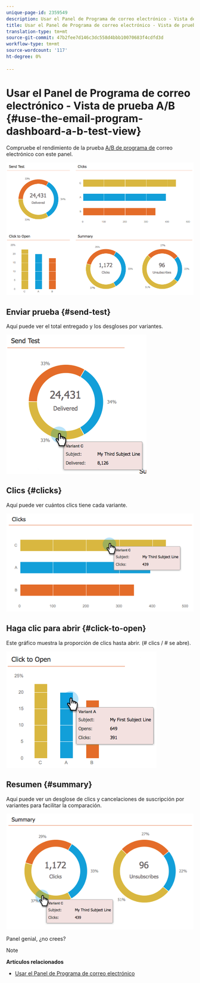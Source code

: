 ```yaml
---
unique-page-id: 2359549
description: Usar el Panel de Programa de correo electrónico - Vista de prueba A/B - Documentos de marketing - Documentación del producto
title: Usar el Panel de Programa de correo electrónico - Vista de prueba A/B
translation-type: tm+mt
source-git-commit: 47b2fee7d146c3dc558d4bbb10070683f4cdfd3d
workflow-type: tm+mt
source-wordcount: '117'
ht-degree: 0%

---
```



# Usar el Panel de Programa de correo electrónico - Vista de prueba A/B {#use-the-email-program-dashboard-a-b-test-view}

Compruebe el rendimiento de la prueba [A/B de programa de](http://docs.marketo.com/pages/viewpage.action?pageid=2359480) correo electrónico con este panel.

![](assets/image2014-9-12-16-3a14-3a28.png)

## Enviar prueba {#send-test}

Aquí puede ver el total entregado y los desgloses por variantes.

![](assets/image2014-9-12-16-3a16-3a2.png)

## Clics {#clicks}

Aquí puede ver cuántos clics tiene cada variante.

![](assets/image2014-9-12-16-3a16-3a20.png)

## Haga clic para abrir {#click-to-open}

Este gráfico muestra la proporción de clics hasta abrir. (# clics / # se abre).

![](assets/image2014-9-12-16-3a16-3a36.png)

## Resumen {#summary}

Aquí puede ver un desglose de clics y cancelaciones de suscripción por variantes para facilitar la comparación.

![](assets/image2014-9-12-16-3a16-3a45.png)

Panel genial, ¿no crees?

>[!NOTE]
>
>**Artículos relacionados**
>
>* [Usar el Panel de Programa de correo electrónico](../../../../../product-docs/email-marketing/email-programs/email-program-data/use-the-email-program-dashboard.md)

>



